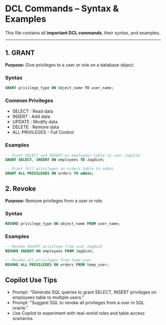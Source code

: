 # DCL Commands – Syntax & Examples

This file contains all **important DCL commands**, their syntax, and examples.

---

## 1. GRANT
**Purpose:** Give privileges to a user or role on a database object.

### Syntax
```sql
GRANT privilege_type ON object_name TO user_name;

```

### Common Privileges
- SELECT : Read data
- INSERT : Add data
- UPDATE : Modify data
- DELETE : Remove data
- ALL PRIVILEGES - Full Control

### Examples

```sql
-- Grant SELECT and INSERT on employees table to user Jagdish
GRANT SELECT, INSERT ON employees TO Jagdish;

-- Grant full privileges on orders table to admin
GRANT ALL PRIVILEGES ON orders TO admin;
```

## 2. Revoke

**Purpose:** Remove privileges from a user or role.

### Syntax
```sql
REVOKE privilege_type ON object_name FROM user_name;
```

### Examples

```sql
-- Revoke INSERT privilege from user Jagdish
REVOKE INSERT ON employees FROM Jagdish;

-- Revoke all privileges from temp_user
REVOKE ALL PRIVILEGES ON orders FROM temp_user;
```

## Copilot Use Tips
- Prompt: "Generate SQL queries to grant SELECT, INSERT privileges on employees table to multiple users."
- Prompt: "Suggest SQL to revoke all privileges from a user in SQL oracle."
- Use Copilot to experiment with real-world roles and table access scenarios.